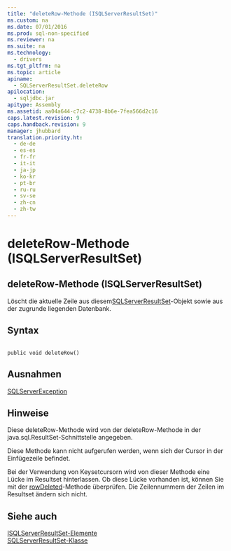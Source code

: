 ```yaml
---
title: "deleteRow-Methode (ISQLServerResultSet)"
ms.custom: na
ms.date: 07/01/2016
ms.prod: sql-non-specified
ms.reviewer: na
ms.suite: na
ms.technology: 
  - drivers
ms.tgt_pltfrm: na
ms.topic: article
apiname: 
  - SQLServerResultSet.deleteRow
apilocation: 
  - sqljdbc.jar
apitype: Assembly
ms.assetid: aa04a644-c7c2-4738-8b6e-7fea566d2c16
caps.latest.revision: 9
caps.handback.revision: 9
manager: jhubbard
translation.priority.ht: 
  - de-de
  - es-es
  - fr-fr
  - it-it
  - ja-jp
  - ko-kr
  - pt-br
  - ru-ru
  - sv-se
  - zh-cn
  - zh-tw
---
```

# deleteRow-Methode (ISQLServerResultSet)
    
## deleteRow\-Methode \(ISQLServerResultSet\)  
 Löscht die aktuelle Zeile aus diesem[SQLServerResultSet](../content/SQLServerResultSet-Class.md)\-Objekt sowie aus der zugrunde liegenden Datenbank.  
  
## Syntax  
  
```  
  
public void deleteRow()  
```  
  
## Ausnahmen  
 [SQLServerException](../content/SQLServerException-Class.md)  
  
## Hinweise  
 Diese deleteRow\-Methode wird von der deleteRow\-Methode in der java.sql.ResultSet\-Schnittstelle angegeben.  
  
 Diese Methode kann nicht aufgerufen werden, wenn sich der Cursor in der Einfügezeile befindet.  
  
 Bei der Verwendung von Keysetcursorn wird von dieser Methode eine Lücke im Resultset hinterlassen. Ob diese Lücke vorhanden ist, können Sie mit der [rowDeleted](../content/rowDeleted-Method--SQLServerResultSet-.md)\-Methode überprüfen. Die Zeilennummern der Zeilen im Resultset ändern sich nicht.  
  
## Siehe auch  
 [ISQLServerResultSet-Elemente](../content/SQLServerResultSet-Members.md)   
 [SQLServerResultSet-Klasse](../content/SQLServerResultSet-Class.md)  
  
  